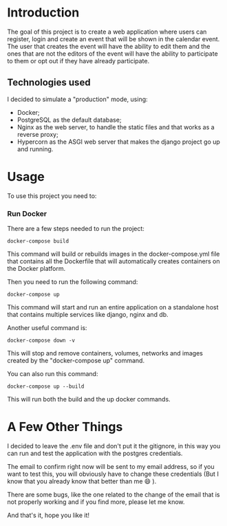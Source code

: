 

# Introduction

The goal of this project is to create a web application where users can register, login and create an event that will be shown in the calendar event. The user that creates the event will have the ability to edit them and the ones that are not the editors of the event will have the ability to participate to them or opt out if they have already participate.


## Technologies used
I decided to simulate a "production" mode, using: 
* Docker; 
* PostgreSQL as the default database;
* Nginx as the web server, to handle the static files and that works as a reverse proxy;
* Hypercorn as the ASGI web server that makes the django project go up and running.



# Usage

To use this project you need to:

### Run Docker 

There are a few steps needed to run the project: 

    docker-compose build

This command will build or rebuilds images in the docker-compose.yml file that contains all the Dockerfile that will automatically creates containers on the Docker platform.

Then you need to run the following command:

    docker-compose up

This command will start and run an entire application on a standalone host that contains multiple services like django, nginx and db.

Another useful command is:

    docker-compose down -v

This will stop and remove containers, volumes, networks and images created by the "docker-compose up" command.

You can also run this command:

    docker-compose up --build

This will run both the build and the up docker commands.
    

# A Few Other Things 

I decided to leave the .env file and don't put it the gitignore, in this way you can run and test the application with the postgres credentials.

The email to confirm right now will be sent to my email address, so if you want to test this, you will obviously have to change these credentials (But I know that you already know that better than me :smile: ).


There are some bugs, like the one related to the change of the email that is not properly working and if you find more, please let me know. 

And that's it, hope you like it!

